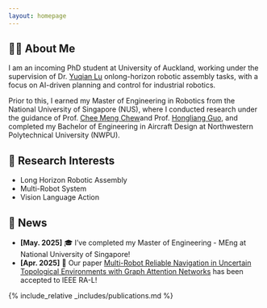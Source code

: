 ```yaml
---
layout: homepage
---
```


## 👨‍🎓 About Me
I am an incoming PhD student at University of Auckland, working under the supervision of ​Dr. [Yuqian Lu](https://uoa-iai.github.io/authors/yuqian-lu/)​ on ​long-horizon robotic assembly tasks, with a focus on AI-driven planning and control for industrial robotics. 

Prior to this, I earned my ​Master of Engineering in Robotics​ from the National University of Singapore (NUS), where I conducted research under the guidance of ​Prof. [Chee Meng Chew](https://sites.google.com/site/cmchewhome/home)​ and ​Prof. [Hongliang Guo](https://scholar.google.com.sg/citations?user=vR9kUw8AAAAJ&hl=en), and completed my ​Bachelor of Engineering in Aircraft Design​ at Northwestern Polytechnical University (NWPU).

## 🤖 Research Interests

- Long Horizon Robotic Assembly
- Multi-Robot System
- Vision Language Action

## 📣 News
- **[May. 2025]** 🎓 I’ve completed my Master of Engineering - MEng at National University of Singapore! 
- **[Apr. 2025]** 🎉 Our paper [Multi-Robot Reliable Navigation in Uncertain Topological Environments with Graph Attention Networks](https://ieeexplore.ieee.org/document/10948339
) has been accepted to IEEE RA-L!


{% include_relative _includes/publications.md %}

